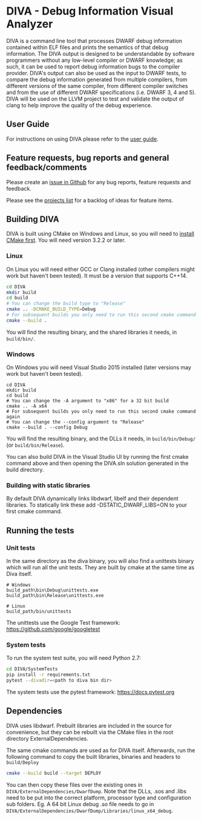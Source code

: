 # DIVA - Debug Information Visual Analyzer

DIVA is a command line tool that processes DWARF debug information contained within ELF files and prints the semantics of that debug information. The DIVA output is designed to be understandable by software programmers without any low-level compiler or DWARF knowledge; as such, it can be used to report debug information bugs to the compiler provider. DIVA's output can also be used as the input to DWARF tests, to compare the debug information generated from multiple compilers, from different versions of the same compiler, from different compiler switches and from the use of different DWARF specifications (i.e. DWARF 3, 4 and 5). DIVA will be used on the LLVM project to test and validate the output of clang to help improve the quality of the debug experience.

## User Guide

For instructions on using DIVA please refer to the [user guide](./DIVA/Documentation/user_guide.md).

## Feature requests, bug reports and general feedback/comments

Please create an [issue in Github](https://github.com/SNSystems/DIVA/issues) for any bug reports, feature requests and feedback.

Please see the [projects list](https://github.com/SNSystems/DIVA/projects) for a backlog of ideas for feature items.

## Building DIVA

DIVA is built using CMake on Windows and Linux, so you will need to [install CMake first](https://cmake.org/install/). You will need version 3.2.2 or later.

### Linux

On Linux you will need either GCC or Clang installed (other compilers might work but haven't been tested). It must be a version that supports C++14.

```bash
cd DIVA
mkdir build
cd build
# You can change the build type to "Release"
cmake .. -DCMAKE_BUILD_TYPE=Debug
# For subsequent builds you only need to run this second cmake command again
cmake --build .
```

You will find the resulting binary, and the shared libraries it needs, in `build/bin/`.

### Windows

On Windows you will need Visual Studio 2015 installed (later versions may work but haven't been tested).

```posh
cd DIVA
mkdir build
cd build
# You can change the -A argument to "x86" for a 32 bit build
cmake .. -A x64
# For subsequent builds you only need to run this second cmake command again
# You can change the --config argument to "Release"
cmake --build . --config Debug
```

You will find the resulting binary, and the DLLs it needs, in `build/bin/Debug/` (or `build/bin/Release`).

You can also build DIVA in the Visual Studio UI by running the first cmake command above and then opening the DIVA.sln solution generated in the build directory.

### Building with static libraries

By default DIVA dynamically links libdwarf, libelf and their dependent libraries. To statically link these add -DSTATIC_DWARF_LIBS=ON to your first cmake command.

## Running the tests

### Unit tests

In the same directory as the diva binary, you will also find a unittests binary which will run all the unit tests. They are built by cmake at the same time as Diva itself.

```
# Windows
build_path\bin\Debug\unittests.exe
build_path\bin\Release\unittests.exe

# Linux
build_path/bin/unittests
```

The unittests use the Google Test framework: https://github.com/google/googletest

### System tests

To run the system test suite, you will need Python 2.7:

```bash
cd DIVA/SystemTests
pip install -r requirements.txt
pytest --divadir=<path to diva bin dir>
```

The system tests use the pytest framework: https://docs.pytest.org

## Dependencies

DIVA uses libdwarf. Prebuilt libraries are included in the source for convenience, but they can be rebuilt via the CMake files in the root directory ExternalDependencies.

The same cmake commands are used as for DIVA itself. Afterwards, run the following command to copy the built libraries, binaries and headers to `build/Deploy`

```bash
cmake --build build --target DEPLOY
```

You can then copy these files over the existing ones in `DIVA/ExternalDependencies/DwarfDump`. Note that the DLLs, .sos and .libs need to be put into the correct platform, processor type and configuration sub folders. Eg. A 64 bit Linux debug .so file needs to go in `DIVA/ExternalDependencies/DwarfDump/Libraries/linux_x64_debug`.
